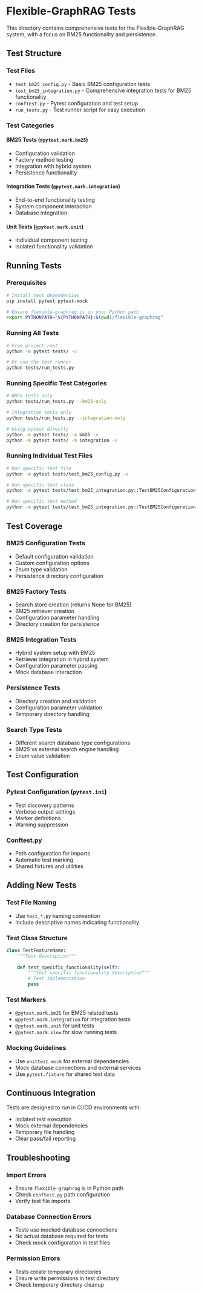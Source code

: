 # Flexible-GraphRAG Tests

This directory contains comprehensive tests for the Flexible-GraphRAG system, with a focus on BM25 functionality and persistence.

## Test Structure

### Test Files

- `test_bm25_config.py` - Basic BM25 configuration tests
- `test_bm25_integration.py` - Comprehensive integration tests for BM25 functionality
- `conftest.py` - Pytest configuration and test setup
- `run_tests.py` - Test runner script for easy execution

### Test Categories

#### BM25 Tests (`@pytest.mark.bm25`)
- Configuration validation
- Factory method testing
- Integration with hybrid system
- Persistence functionality

#### Integration Tests (`@pytest.mark.integration`)
- End-to-end functionality testing
- System component interaction
- Database integration

#### Unit Tests (`@pytest.mark.unit`)
- Individual component testing
- Isolated functionality validation

## Running Tests

### Prerequisites

```bash
# Install test dependencies
pip install pytest pytest-mock

# Ensure flexible-graphrag is in your Python path
export PYTHONPATH="${PYTHONPATH}:$(pwd)/flexible-graphrag"
```

### Running All Tests

```bash
# From project root
python -m pytest tests/ -v

# Or use the test runner
python tests/run_tests.py
```

### Running Specific Test Categories

```bash
# BM25 tests only
python tests/run_tests.py --bm25-only

# Integration tests only
python tests/run_tests.py --integration-only

# Using pytest directly
python -m pytest tests/ -m bm25 -v
python -m pytest tests/ -m integration -v
```

### Running Individual Test Files

```bash
# Run specific test file
python -m pytest tests/test_bm25_config.py -v

# Run specific test class
python -m pytest tests/test_bm25_integration.py::TestBM25Configuration -v

# Run specific test method
python -m pytest tests/test_bm25_integration.py::TestBM25Configuration::test_bm25_default_configuration -v
```

## Test Coverage

### BM25 Configuration Tests
- Default configuration validation
- Custom configuration options
- Enum type validation
- Persistence directory configuration

### BM25 Factory Tests
- Search store creation (returns None for BM25)
- BM25 retriever creation
- Configuration parameter handling
- Directory creation for persistence

### BM25 Integration Tests
- Hybrid system setup with BM25
- Retriever integration in hybrid system
- Configuration parameter passing
- Mock database interaction

### Persistence Tests
- Directory creation and validation
- Configuration parameter validation
- Temporary directory handling

### Search Type Tests
- Different search database type configurations
- BM25 vs external search engine handling
- Enum value validation

## Test Configuration

### Pytest Configuration (`pytest.ini`)
- Test discovery patterns
- Verbose output settings
- Marker definitions
- Warning suppression

### Conftest.py
- Path configuration for imports
- Automatic test marking
- Shared fixtures and utilities

## Adding New Tests

### Test File Naming
- Use `test_*.py` naming convention
- Include descriptive names indicating functionality

### Test Class Structure
```python
class TestFeatureName:
    """Test description"""
    
    def test_specific_functionality(self):
        """Test specific functionality description"""
        # Test implementation
        pass
```

### Test Markers
- `@pytest.mark.bm25` for BM25 related tests
- `@pytest.mark.integration` for integration tests
- `@pytest.mark.unit` for unit tests
- `@pytest.mark.slow` for slow running tests

### Mocking Guidelines
- Use `unittest.mock` for external dependencies
- Mock database connections and external services
- Use `pytest.fixture` for shared test data

## Continuous Integration

Tests are designed to run in CI/CD environments with:
- Isolated test execution
- Mock external dependencies
- Temporary file handling
- Clear pass/fail reporting

## Troubleshooting

### Import Errors
- Ensure `flexible-graphrag` is in Python path
- Check `conftest.py` path configuration
- Verify test file imports

### Database Connection Errors
- Tests use mocked database connections
- No actual database required for tests
- Check mock configuration in test files

### Permission Errors
- Tests create temporary directories
- Ensure write permissions in test directory
- Check temporary directory cleanup 